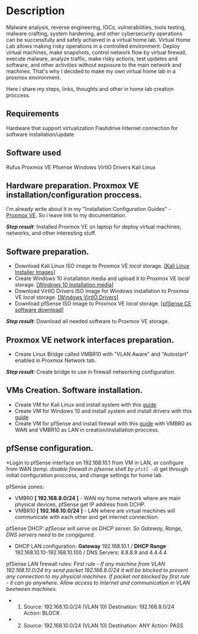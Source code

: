# Description

Malware analysis, reverse engineering, IOCs, vulnerabilities, tools testing, malware crafting, system hardening, and other cybersecurity operations can be successfully and safely achieved in a virtual home lab. Virtual Home Lab allows making risky operations in a controlled environment. Deploy virtual machines, make snapshots, control network flow by virtual firewall, execute malware, analyze traffic, make risky actions, test updates and software, and other activities without exposure to the main network and machines. That's why I decided to make my own virtual home lab in a proxmox environment.

Here i share my steps, links, thoughts and other in home lab creation proccess.

## Requirements

Hardware that support virtualization
Flashdrive
Internet connection for software installation/update

## Software used

Rufus
Proxmox VE
Pfsense 
Windows 
VirtIO Drivers 
Kali Linux 


## Hardware preparation. Proxmox VE installation/configuration proccess.
I'm already write about it in my "Installation Configuration Guides" - [Proxmox VE](https://github.com/sapan322/Raman-Cybersecurity-Portfolio/tree/main/Installation%20Configuration%20%20Guides/Proxmox%20VE). So i leave link to my documentation.

***Step result***: Installed Proxmox VE on laptop for deploy virtual machines, networks, and other interesting stuff.

## Software preparation. 
- Download Kali Linux ISO image to Proxmox VE *local* storage. [[Kali Linux Installer Images]](https://www.kali.org/get-kali/#kali-installer-images)
- Create Windows 10 installation media and upload it to Proxmox VE *local* storage. [[Windows 10 installation media]](https://www.microsoft.com/en-us/software-download/windows10)
- Download VirtIO Drivers ISO image for Windows installation to Proxmox VE *local* storage. [[Windows VirtIO Drivers]](https://pve.proxmox.com/wiki/Windows_VirtIO_Drivers)
- Download pfSense ISO image to Proxmox VE *local* storage. [[pfSense CE software download]](https://www.pfsense.org/download/)

***Step result***: Download all needed software to Proxmox VE storage.

## Proxmox VE network interfaces preparation. 
- Create Linux Bridge called VMBR10 with "VLAN Aware" and "Autostart" enabled in Proxmox Network tab.

***Step result***: Create bridge to use in firewall networking configuration.

## VMs Creation. Software installation.
- Create VM for Kali Linux and install system with this [guide](https://www.youtube.com/watch?v=KQVdH79-RA8)
- Create VM for Windows 10 and install system and install drivers with this [guide](https://www.youtube.com/watch?v=-KTTmrA3DX8)
- Create VM for pfSense and install firewall with this [guide](https://www.youtube.com/watch?v=yTMvrPAwbPE) with VMBR0 as WAN and VMBR10 as LAN in creation/installation proccess.

## pfSense configuration.
*Login to pfSense interface on 192.168.10.1 from VM in LAN, or configure from WAN (*temp. disable firewall in pfsense shell by `pfctl -d`*) get through initial configuration proccess, and change settings for home lab.

pfSense zones:
- VMBR0 **[ 192.168.8.0/24 ]** - WAN my home network where are main physical devices, pfSense get IP address from DCHP. 
- VMBR10 **[ 192.168.10.0/24 ]** - LAN where are virtual machines will communicate with each other and get internet connectiion.

pfSense DHCP:
*pfSense will serve as DHCP server. So Gateway, Range, DNS servers need to be congigured*.
- DHCP LAN configuration: **Gateway** 192.168.10.1 / **DHCP Range** 192.168.10.10-192.168.10.100 / DNS Servers: 8.8.8.8 and 4.4.4.4    

pfSense LAN firewall rules:
*First rule - If any machine from VLAN 192.168.10.0/24 try send packet 192.168.8.0/24 it will be blocked to prevent any connection to my physical machines.*
*If packet not blocked by first rule - it can go anywhere. Allow access to Internet and communication in VLAN beetween machines.*

- 1. Source: 192.168.10.0/24 (VLAN 10) Destination: 192.168.8.0/24 Action: BLOCK
- 2. Source: 192.168.10.0/24 (VLAN 10) Destination: ANY Action: PASS











